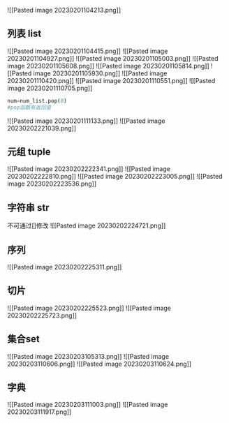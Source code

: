 ![[Pasted image 20230201104213.png]]
## 列表 list

![[Pasted image 20230201104415.png]]
![[Pasted image 20230201104927.png]]
![[Pasted image 20230201105003.png]]
![[Pasted image 20230201105608.png]]
![[Pasted image 20230201105814.png]]
![[Pasted image 20230201105930.png]]
![[Pasted image 20230201110420.png]]
![[Pasted image 20230201110551.png]]
![[Pasted image 20230201110705.png]]
```python
num=num_list.pop(0)
#pop函数有返回值
```
![[Pasted image 20230201111133.png]]
![[Pasted image 20230202221039.png]]


## 元组 tuple
![[Pasted image 20230202222341.png]]
![[Pasted image 20230202222810.png]]
![[Pasted image 20230202223005.png]]
![[Pasted image 20230202223536.png]]

## 字符串 str
不可通过[]修改
![[Pasted image 20230202224721.png]]


## 序列
![[Pasted image 20230202225311.png]]

## 切片
![[Pasted image 20230202225523.png]]
![[Pasted image 20230202225723.png]]

## 集合set
![[Pasted image 20230203105313.png]]
![[Pasted image 20230203110606.png]]
![[Pasted image 20230203110624.png]]


## 字典
![[Pasted image 20230203111003.png]]
![[Pasted image 20230203111917.png]]

